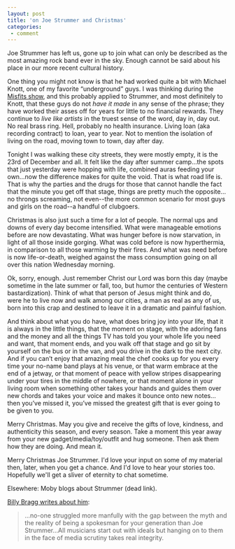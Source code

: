 ```yaml
---
layout: post
title: 'on Joe Strummer and Christmas'
categories:
 - comment
---
```


Joe Strummer has left us, gone up to join what can only be described as the most amazing rock band ever in the sky. Enough cannot be said about his place in our more recent cultural history.

One thing you might not know is that he had worked quite a bit with Michael Knott, one of my favorite “underground” guys. I was thinking during the [Misfits show](/2002/12/22/Misfits-show/), and this probably applied to Strummer, and most definitely to Knott, that these guys do not _have it made_ in any sense of the phrase; they have worked their asses off for years for little to no financial rewards. They continue to _live like artists_ in the truest sense of the word, day in, day out. No real brass ring. Hell, probably no health insurance. Living loan (aka recording contract) to loan, year to year. Not to mention the isolation of living on the road, moving town to town, day after day.

Tonight I was walking these city streets, they were mostly empty, it is the 23rd of December and all. It felt like the day after summer camp…the spots that just yesterday were hopping with life, combined auras feeding your own…now the difference makes for quite the void. That is what road life is. That is why the parties and the drugs for those that cannot handle the fact that the minute you get off that stage, things are pretty much the opposite…no throngs screaming, not even--the more common scenario for most guys and girls on the road--a handful of clubgoers.

Christmas is also just such a time for a lot of people. The normal ups and downs of every day become intensified. What were manageable emotions before are now devastating. What was hunger before is now starvation, in light of all those inside gorging. What was cold before is now hyperthermia, in comparison to all those warming by their fires. And what was need before is now life-or-death, weighed against the mass consumption going on all over this nation Wednesday morning.

Ok, sorry, enough. Just remember Christ our Lord was born this day (maybe sometime in the late summer or fall, too, but humor the centuries of Western bastardization). Think of what that person of Jesus might think and do, were he to live now and walk among our cities, a man as real as any of us, born into this crap and destined to leave it in a dramatic and painful fashion.

And think about what you do have, what does bring joy into your life, that it is always in the little things, that the moment on stage, with the adoring fans and the money and all the things TV has told you your whole life you need and want, that moment ends, and you walk off that stage and go sit by yourself on the bus or in the van, and you drive in the dark to the next city. And if you can’t enjoy that amazing meal the chef cooks up for you every time your no-name band plays at his venue, or that warm embrace at the end of a jetway, or that moment of peace with yellow stripes disappearing under your tires in the middle of nowhere, or that moment alone in your living room when something other takes your hands and guides them over new chords and takes your voice and makes it bounce onto new notes…then you’ve missed it, you’ve missed the greatest gift that is ever going to be given to you.

Merry Christmas. May you give and receive the gifts of love, kindness, and authenticity this season, and every season. Take a moment this year away from your new gadget/media/toy/outfit and hug someone. Then ask them how they are doing. And mean it.

Merry Christmas Joe Strummer. I'd love your input on some of my material then, later, when you get a chance. And I'd love to hear your stories too. Hopefully we'll get a sliver of eternity to chat sometime.

Elsewhere: <a class="dead">Moby blogs about Strummer (dead link)</a>.

<a href="http://news.bbc.co.uk/2/hi/entertainment/2602083.stm">Billy Bragg writes about him</a>: 

<blockquote>...no-one struggled more manfully with the gap between the myth and the reality of being a spokesman for your generation than Joe Strummer...All musicians start out with ideals but hanging on to them in the face of media scrutiny takes real integrity.</blockquote>

